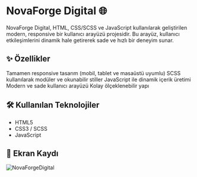 # NovaForge Digital 🌐

NovaForge Digital, HTML, CSS/SCSS ve JavaScript kullanılarak geliştirilen modern, responsive bir kullanıcı arayüzü projesidir. Bu arayüz, kullanıcı etkileşimlerini dinamik hale getirerek sade ve hızlı bir deneyim sunar.

## ✨ Özellikler

Tamamen responsive tasarım (mobil, tablet ve masaüstü uyumlu)
SCSS kullanılarak modüler ve okunabilir stiller
JavaScript ile dinamik içerik üretimi
Modern ve sade kullanıcı arayüzü
Kolay ölçeklenebilir yapı

## 🛠️ Kullanılan Teknolojiler

- HTML5
- CSS3 / SCSS
- JavaScript 

## 🎥 Ekran Kaydı
![NovaForgeDigital](https://github.com/user-attachments/assets/fa31c481-d56e-4a4d-8c13-7f619d814c13)

